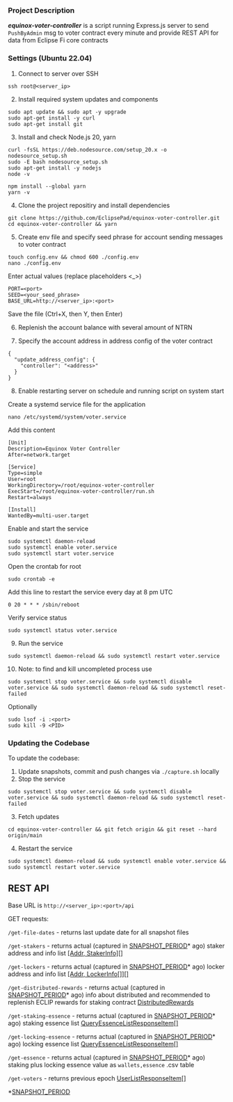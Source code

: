 ### Project Description

***equinox-voter-controller*** is a script running Express.js server to send `PushByAdmin` msg to voter contract every minute and provide REST API for data from Eclipse Fi core contracts


### Settings (Ubuntu 22.04)

1) Connect to server over SSH
```
ssh root@<server_ip>
```

2) Install required system updates and components
```
sudo apt update && sudo apt -y upgrade
sudo apt-get install -y curl
sudo apt-get install git
```

3) Install and check Node.js 20, yarn
```
curl -fsSL https://deb.nodesource.com/setup_20.x -o nodesource_setup.sh
sudo -E bash nodesource_setup.sh
sudo apt-get install -y nodejs
node -v

npm install --global yarn
yarn -v
```

4) Clone the project repositiry and install dependencies

```
git clone https://github.com/EclipsePad/equinox-voter-controller.git
cd equinox-voter-controller && yarn
```

5) Create env file and specify seed phrase for account sending messages to voter contract

```
touch config.env && chmod 600 ./config.env
nano ./config.env
```

Enter actual values (replace placeholders <_>)

```
PORT=<port>
SEED=<your_seed_phrase>
BASE_URL=http://<server_ip>:<port>
```

Save the file (Ctrl+X, then Y, then Enter)

6) Replenish the account balance with several amount of NTRN

7) Specify the account address in address config of the voter contract

```
{
  "update_address_config": {
    "controller": "<address>"
  }
}
```

8) Enable restarting server on schedule and running script on system start

Create a systemd service file for the application
```
nano /etc/systemd/system/voter.service
```

Add this content
```
[Unit]
Description=Equinox Voter Controller
After=network.target

[Service]
Type=simple
User=root
WorkingDirectory=/root/equinox-voter-controller
ExecStart=/root/equinox-voter-controller/run.sh
Restart=always

[Install]
WantedBy=multi-user.target
```

Enable and start the service
```
sudo systemctl daemon-reload
sudo systemctl enable voter.service
sudo systemctl start voter.service
```

Open the crontab for root
```
sudo crontab -e
```

Add this line to restart the service every day at 8 pm UTC
```
0 20 * * * /sbin/reboot
```

Verify service status
```
sudo systemctl status voter.service
```

9) Run the service
```
sudo systemctl daemon-reload && sudo systemctl restart voter.service
```

10) Note: to find and kill uncompleted process use
```
sudo systemctl stop voter.service && sudo systemctl disable voter.service && sudo systemctl daemon-reload && sudo systemctl reset-failed
```
Optionally
```
sudo lsof -i :<port>
sudo kill -9 <PID>
```

### Updating the Codebase

To update the codebase:

1) Update snapshots, commit and push changes via `./capture.sh` locally 
2) Stop the service
```
sudo systemctl stop voter.service && sudo systemctl disable voter.service && sudo systemctl daemon-reload && sudo systemctl reset-failed
```
3) Fetch updates
```
cd equinox-voter-controller && git fetch origin && git reset --hard origin/main
```
4) Restart the service
```
sudo systemctl daemon-reload && sudo systemctl enable voter.service && sudo systemctl restart voter.service
```


## REST API

Base URL is `http://<server_ip>:<port>/api`

GET requests:

`/get-file-dates` - returns last update date for all snapshot files

`/get-stakers` - returns actual (captured in [SNAPSHOT_PERIOD](#snapshot-period)* ago) staker address and info list [[Addr, StakerInfo][]](https://github.com/EclipsePad/equinox-voter-controller/blob/main/src/common/codegen/Staking.types.ts#L266)

`/get-lockers` - returns actual (captured in [SNAPSHOT_PERIOD](#snapshot-period)* ago) locker address and info list [[Addr, LockerInfo[]][]](https://github.com/EclipsePad/equinox-voter-controller/blob/main/src/common/codegen/Staking.types.ts#L232)

`/get-distributed-rewards` - returns actual (captured in [SNAPSHOT_PERIOD](#snapshot-period)* ago) info about distributed and recommended to replenish ECLIP rewards for staking contract [DistributedRewards](https://github.com/EclipsePad/equinox-voter-controller/blob/main/src/common/interfaces/index.ts#L5)

`/get-staking-essence` - returns actual (captured in [SNAPSHOT_PERIOD](#snapshot-period)* ago) staking essence list [QueryEssenceListResponseItem[]](https://github.com/EclipsePad/equinox-voter-controller/blob/main/src/common/codegen/Staking.types.ts#L237)

`/get-locking-essence` - returns actual (captured in [SNAPSHOT_PERIOD](#snapshot-period)* ago) locking essence list [QueryEssenceListResponseItem[]](https://github.com/EclipsePad/equinox-voter-controller/blob/main/src/common/codegen/Staking.types.ts#L237)

`/get-essence` - returns actual (captured in [SNAPSHOT_PERIOD](#snapshot-period)* ago) staking plus locking essence value as `wallets,essence` .csv table

`/get-voters` - returns previous epoch [UserListResponseItem[]](https://github.com/EclipsePad/eclipse-contracts-core/blob/main/scripts/src/interfaces/Voter.types.ts#L277)


<a id="snapshot-period"></a> *[SNAPSHOT_PERIOD](https://github.com/EclipsePad/equinox-voter-controller/blob/main/src/backend/constants.ts#L10)
